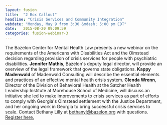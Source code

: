```yaml
---
layout: fusion
title:  "2 Box Callout"
headline: "Crisis Services and Community Integration"
webdate: "Monday, May 9 from 3:30 &mdash; 5:00 pm EDT"
date:   2015-08-20 09:09:59
categories: fusion-webinar-3
---
```

The Bazelon Center for Mental Health Law presents a new webinar on the requirements of the Americans with Disabilities Act and the Olmstead decision regarding provision of crisis services for people with psychiatric disabilities. <b>Jennifer Mathis</b>, Bazelon's deputy legal director, will provide an overview of the legal framework that governs state obligations. <b>Kappy Madenwald</b> of Madenwald Consulting will describe the essential elements and practices of an effective mental health crisis system. <b>Glenda Wrenn</b>, Director of the Division of Behavioral Health at the Satcher Health Leadership Institute at Morehouse School of Medicine, will discuss an initiative she led to make improvements to crisis services as part of efforts to comply with Georgia's Olmstead settlement with the Justice Department, and her ongoing work in Georgia to bring successful crisis services to scale. Contact Bethany Lilly at <a href="mailto:bethanyl@bazelon.org">bethanyl@bazelon.org</a> with questions. <a href="https://nasmhpd.adobeconnect.com/integration_reg/event/event_info.html">Register here.</a>